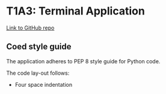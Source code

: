 # T1A3: Terminal Application

[Link to GitHub repo](https://github.com/kimnle/T1A3-TerminalApp)

## Coed style guide
The application adheres to PEP 8 style guide for Python code.

The code lay-out follows:

* Four space indentation
